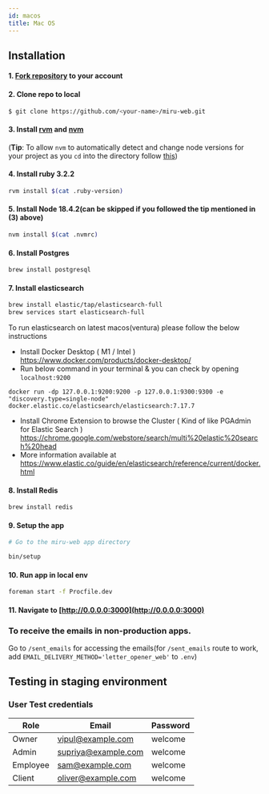 ```yaml
---
id: macos
title: Mac OS
---
```


## Installation

#### 1. [Fork repository](https://github.com/saeloun/miru-web/fork) to your account

#### 2. Clone repo to local

```bash
$ git clone https://github.com/<your-name>/miru-web.git
```

#### 3. Install [rvm](https://rvm.io/) and [nvm](https://github.com/nvm-sh/nvm#installing-and-updating)

(**Tip**: To allow `nvm` to automatically detect and change node versions for
your project as you `cd` into the directory follow
[this](https://github.com/nvm-sh/nvm#deeper-shell-integration))

#### 4. Install ruby 3.2.2

```bash
rvm install $(cat .ruby-version)
```

#### 5. Install Node 18.4.2(can be skipped if you followed the tip mentioned in (3) above)

```bash
nvm install $(cat .nvmrc)
```

#### 6. Install Postgres

```bash
brew install postgresql
```

#### 7. Install elasticsearch

```bash
brew install elastic/tap/elasticsearch-full
brew services start elasticsearch-full
```
To run elasticsearch on latest macos(ventura) please follow the below
instructions

- Install Docker Desktop ( M1 / Intel )
  https://www.docker.com/products/docker-desktop/
- Run below command in your terminal & you can check by opening `localhost:9200`

```
docker run -dp 127.0.0.1:9200:9200 -p 127.0.0.1:9300:9300 -e "discovery.type=single-node" docker.elastic.co/elasticsearch/elasticsearch:7.17.7
```

- Install Chrome Extension to browse the Cluster ( Kind of like PGAdmin for
  Elastic Search )
  https://chrome.google.com/webstore/search/multi%20elastic%20search%20head
- More information available at
  https://www.elastic.co/guide/en/elasticsearch/reference/current/docker.html

#### 8. Install Redis

```bash
brew install redis
```

#### 9. Setup the app

```bash
# Go to the miru-web app directory

bin/setup
```

#### 10. Run app in local env

```bash
foreman start -f Procfile.dev
```

#### 11. Navigate to [http://0.0.0.0:3000](http://0.0.0.0:3000)

### To receive the emails in non-production apps.

Go to `/sent_emails` for accessing the emails(for `/sent_emails` route to work,
add `EMAIL_DELIVERY_METHOD='letter_opener_web'` to `.env`)

## Testing in staging environment

### User Test credentials

| Role     | Email               | Password |
| -------- | ------------------- | -------- |
| Owner    | vipul@example.com   | welcome |
| Admin    | supriya@example.com | welcome |
| Employee | sam@example.com  | welcome |
| Client | oliver@example.com  | welcome |
